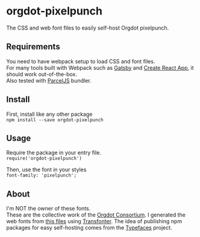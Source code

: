 # orgdot-pixelpunch
The CSS and web font files to easily self-host Orgdot pixelpunch.

## Requirements
You need to have webpack setup to load CSS and font files.<br />For many tools built with Webpack such as [Gatsby](https://github.com/gatsbyjs/gatsby") and [Create React App](https://github.com/facebookincubator/create-react-app), it should work out-of-the-box.<br />Also tested with [ParcelJS]("https://parceljs.org/") bundler.

## Install
First, install like any other package<br />`npm install --save orgdot-pixelpunch`

## Usage
Require the package in your entry file.<br />`require('orgdot-pixelpunch')`

Then, use the font in your styles<br />`font-family: 'pixelpunch';`

## About
I'm NOT the owner of these fonts.<br />These are the collective work of the [Orgdot Consortium]("http://www.orgdot.com").
I generated the web fonts from [this files]("http://www.orgdot.com/aliasfonts/index.htm") using [Transfonter]("https://transfonter.org").
The idea of publishing npm packages for easy self-hosting comes from the [Typefaces]("https://github.com/KyleAMathews/typefaces") project.
